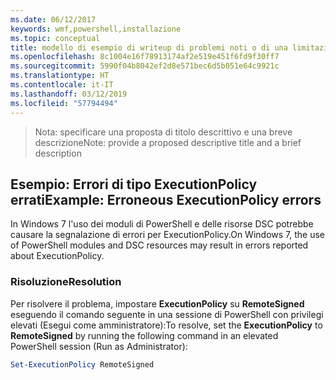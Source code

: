 ```yaml
---
ms.date: 06/12/2017
keywords: wmf,powershell,installazione
ms.topic: conceptual
title: modello di esempio di writeup di problemi noti o di una limitazione
ms.openlocfilehash: 8c1004e16f78913174af2e519e451f6fd9f30ff7
ms.sourcegitcommit: 5990f04b8042ef2d8e571bec6d5b051e64c9921c
ms.translationtype: HT
ms.contentlocale: it-IT
ms.lasthandoff: 03/12/2019
ms.locfileid: "57794494"
---
```

 ><span data-ttu-id="06bf5-103">Nota: specificare una proposta di titolo descrittivo e una breve descrizione</span><span class="sxs-lookup"><span data-stu-id="06bf5-103">Note: provide a proposed descriptive title and a brief description</span></span>

## <a name="example-erroneous-executionpolicy-errors"></a><span data-ttu-id="06bf5-104">Esempio: Errori di tipo ExecutionPolicy errati</span><span class="sxs-lookup"><span data-stu-id="06bf5-104">Example: Erroneous ExecutionPolicy errors</span></span>
<span data-ttu-id="06bf5-105">In Windows 7 l'uso dei moduli di PowerShell e delle risorse DSC potrebbe causare la segnalazione di errori per ExecutionPolicy.</span><span class="sxs-lookup"><span data-stu-id="06bf5-105">On Windows 7, the use of PowerShell modules and DSC resources may result in errors reported about ExecutionPolicy.</span></span>

### <a name="resolution"></a><span data-ttu-id="06bf5-106">Risoluzione</span><span class="sxs-lookup"><span data-stu-id="06bf5-106">Resolution</span></span>

<span data-ttu-id="06bf5-107">Per risolvere il problema, impostare **ExecutionPolicy** su **RemoteSigned** eseguendo il comando seguente in una sessione di PowerShell con privilegi elevati (Esegui come amministratore):</span><span class="sxs-lookup"><span data-stu-id="06bf5-107">To resolve, set the **ExecutionPolicy** to **RemoteSigned** by running the following command in an elevated PowerShell session (Run as Administrator):</span></span>

```powershell
Set-ExecutionPolicy RemoteSigned
```
